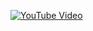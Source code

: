 [![YouTube Video](https://img.youtube.com/vi/5AEHGI_60vE/maxresdefault.jpg)](https://youtu.be/5AEHGI_60vE)
